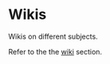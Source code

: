 # Wikis

Wikis on different subjects.

Refer to the the [wiki](https://github.com/eislas/wiki/wiki) section.
